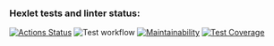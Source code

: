### Hexlet tests and linter status:
[![Actions Status](https://github.com/Kassy-8/frontend-project-lvl2/workflows/hexlet-check/badge.svg)](https://github.com/Kassy-8/frontend-project-lvl2/actions)
![Test workflow](https://github.com/Kassy-8/frontend-project-lvl2/actions/workflows/nodeTest.yml/badge.svg)
[![Maintainability](https://api.codeclimate.com/v1/badges/dc9547b8367c701e3de5/maintainability)](https://codeclimate.com/github/Kassy-8/frontend-project-lvl2/maintainability)
[![Test Coverage](https://api.codeclimate.com/v1/badges/dc9547b8367c701e3de5/test_coverage)](https://codeclimate.com/github/Kassy-8/frontend-project-lvl2/test_coverage)
